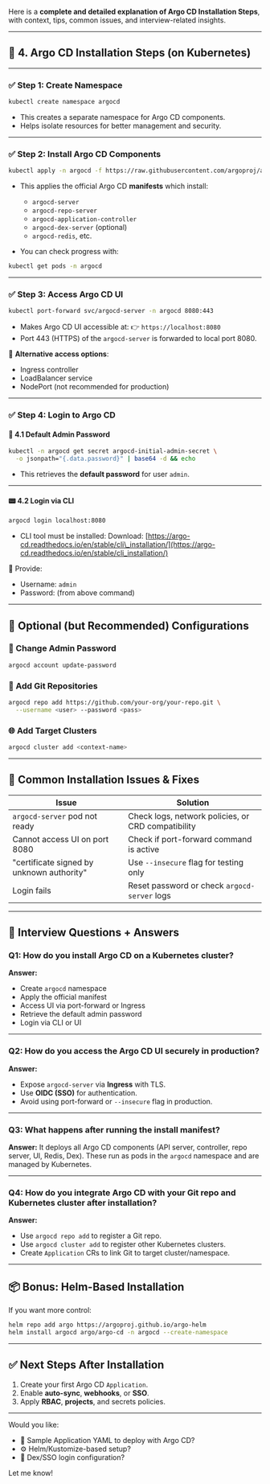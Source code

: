 Here is a **complete and detailed explanation of Argo CD Installation Steps**, with context, tips, common issues, and interview-related insights.

---

## 🔹 4. Argo CD Installation Steps (on Kubernetes)

---

### ✅ Step 1: **Create Namespace**

```bash
kubectl create namespace argocd
```

* This creates a separate namespace for Argo CD components.
* Helps isolate resources for better management and security.

---

### ✅ Step 2: **Install Argo CD Components**

```bash
kubectl apply -n argocd -f https://raw.githubusercontent.com/argoproj/argo-cd/stable/manifests/install.yaml
```

* This applies the official Argo CD **manifests** which install:

  * `argocd-server`
  * `argocd-repo-server`
  * `argocd-application-controller`
  * `argocd-dex-server` (optional)
  * `argocd-redis`, etc.
* You can check progress with:

```bash
kubectl get pods -n argocd
```

---

### ✅ Step 3: **Access Argo CD UI**

```bash
kubectl port-forward svc/argocd-server -n argocd 8080:443
```

* Makes Argo CD UI accessible at:
  👉 `https://localhost:8080`
* Port 443 (HTTPS) of the `argocd-server` is forwarded to local port 8080.

🧠 **Alternative access options**:

* Ingress controller
* LoadBalancer service
* NodePort (not recommended for production)

---

### ✅ Step 4: **Login to Argo CD**

#### 🔐 4.1 Default Admin Password

```bash
kubectl -n argocd get secret argocd-initial-admin-secret \
  -o jsonpath="{.data.password}" | base64 -d && echo
```

* This retrieves the **default password** for user `admin`.

---

#### 📟 4.2 Login via CLI

```bash
argocd login localhost:8080
```

* CLI tool must be installed:
  Download: [https://argo-cd.readthedocs.io/en/stable/cli\_installation/](https://argo-cd.readthedocs.io/en/stable/cli_installation/)

🔑 Provide:

* Username: `admin`
* Password: (from above command)

---

## 🔧 Optional (but Recommended) Configurations

### 🔁 Change Admin Password

```bash
argocd account update-password
```

### 🔐 Add Git Repositories

```bash
argocd repo add https://github.com/your-org/your-repo.git \
  --username <user> --password <pass>
```

### 🌐 Add Target Clusters

```bash
argocd cluster add <context-name>
```

---

## 🧠 Common Installation Issues & Fixes

| Issue                                     | Solution                                           |
| ----------------------------------------- | -------------------------------------------------- |
| `argocd-server` pod not ready             | Check logs, network policies, or CRD compatibility |
| Cannot access UI on port 8080             | Check if port-forward command is active            |
| "certificate signed by unknown authority" | Use `--insecure` flag for testing only             |
| Login fails                               | Reset password or check `argocd-server` logs       |

---

## 🎯 Interview Questions + Answers

### Q1: **How do you install Argo CD on a Kubernetes cluster?**

**Answer:**

* Create `argocd` namespace
* Apply the official manifest
* Access UI via port-forward or Ingress
* Retrieve the default admin password
* Login via CLI or UI

---

### Q2: **How do you access the Argo CD UI securely in production?**

**Answer:**

* Expose `argocd-server` via **Ingress** with TLS.
* Use **OIDC (SSO)** for authentication.
* Avoid using port-forward or `--insecure` flag in production.

---

### Q3: **What happens after running the install manifest?**

**Answer:**
It deploys all Argo CD components (API server, controller, repo server, UI, Redis, Dex). These run as pods in the `argocd` namespace and are managed by Kubernetes.

---

### Q4: **How do you integrate Argo CD with your Git repo and Kubernetes cluster after installation?**

**Answer:**

* Use `argocd repo add` to register a Git repo.
* Use `argocd cluster add` to register other Kubernetes clusters.
* Create `Application` CRs to link Git to target cluster/namespace.

---

## 📦 Bonus: Helm-Based Installation

If you want more control:

```bash
helm repo add argo https://argoproj.github.io/argo-helm
helm install argocd argo/argo-cd -n argocd --create-namespace
```

---

## ✅ Next Steps After Installation

1. Create your first Argo CD `Application`.
2. Enable **auto-sync**, **webhooks**, or **SSO**.
3. Apply **RBAC**, **projects**, and secrets policies.

---

Would you like:

* 📄 Sample Application YAML to deploy with Argo CD?
* ⚙️ Helm/Kustomize-based setup?
* 🔐 Dex/SSO login configuration?

Let me know!
